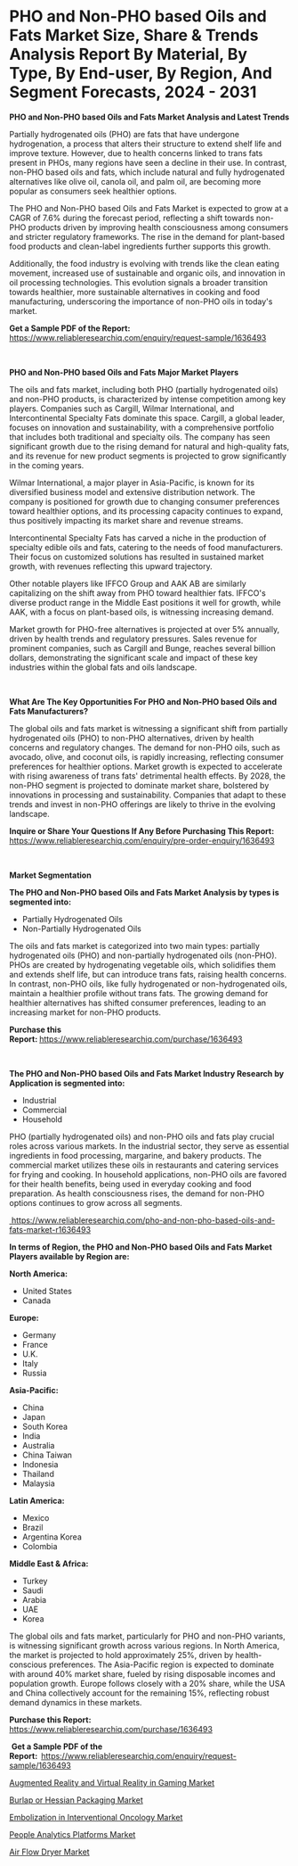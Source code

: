 <p><h1>PHO and Non-PHO based Oils and Fats Market Size, Share & Trends Analysis Report By Material, By Type, By End-user, By Region, And Segment Forecasts, 2024 - 2031</h1></p><p><strong>PHO and Non-PHO based Oils and Fats Market Analysis and Latest Trends</strong></p>
<p><p>Partially hydrogenated oils (PHO) are fats that have undergone hydrogenation, a process that alters their structure to extend shelf life and improve texture. However, due to health concerns linked to trans fats present in PHOs, many regions have seen a decline in their use. In contrast, non-PHO based oils and fats, which include natural and fully hydrogenated alternatives like olive oil, canola oil, and palm oil, are becoming more popular as consumers seek healthier options.</p><p>The PHO and Non-PHO based Oils and Fats Market is expected to grow at a CAGR of 7.6% during the forecast period, reflecting a shift towards non-PHO products driven by improving health consciousness among consumers and stricter regulatory frameworks. The rise in the demand for plant-based food products and clean-label ingredients further supports this growth.</p><p>Additionally, the food industry is evolving with trends like the clean eating movement, increased use of sustainable and organic oils, and innovation in oil processing technologies. This evolution signals a broader transition towards healthier, more sustainable alternatives in cooking and food manufacturing, underscoring the importance of non-PHO oils in today's market.</p></p>
<p><strong>Get a Sample PDF of the Report:&nbsp;</strong> <a href="https://www.reliableresearchiq.com/enquiry/request-sample/1636493?utm_campaign=1876&utm_medium=2&utm_source=Github&utm_content=ia&utm_term=07122024&utm_id=pho-and-non-pho-based-oils-and-fats">https://www.reliableresearchiq.com/enquiry/request-sample/1636493</a></p>
<p>&nbsp;</p>
<p><strong>PHO and Non-PHO based Oils and Fats Major Market Players</strong></p>
<p><p>The oils and fats market, including both PHO (partially hydrogenated oils) and non-PHO products, is characterized by intense competition among key players. Companies such as Cargill, Wilmar International, and Intercontinental Specialty Fats dominate this space. Cargill, a global leader, focuses on innovation and sustainability, with a comprehensive portfolio that includes both traditional and specialty oils. The company has seen significant growth due to the rising demand for natural and high-quality fats, and its revenue for new product segments is projected to grow significantly in the coming years.</p><p>Wilmar International, a major player in Asia-Pacific, is known for its diversified business model and extensive distribution network. The company is positioned for growth due to changing consumer preferences toward healthier options, and its processing capacity continues to expand, thus positively impacting its market share and revenue streams.</p><p>Intercontinental Specialty Fats has carved a niche in the production of specialty edible oils and fats, catering to the needs of food manufacturers. Their focus on customized solutions has resulted in sustained market growth, with revenues reflecting this upward trajectory.</p><p>Other notable players like IFFCO Group and AAK AB are similarly capitalizing on the shift away from PHO toward healthier fats. IFFCO's diverse product range in the Middle East positions it well for growth, while AAK, with a focus on plant-based oils, is witnessing increasing demand.</p><p>Market growth for PHO-free alternatives is projected at over 5% annually, driven by health trends and regulatory pressures. Sales revenue for prominent companies, such as Cargill and Bunge, reaches several billion dollars, demonstrating the significant scale and impact of these key industries within the global fats and oils landscape.</p></p>
<p>&nbsp;</p>
<p><strong>What Are The Key Opportunities For PHO and Non-PHO based Oils and Fats Manufacturers?</strong></p>
<p><p>The global oils and fats market is witnessing a significant shift from partially hydrogenated oils (PHO) to non-PHO alternatives, driven by health concerns and regulatory changes. The demand for non-PHO oils, such as avocado, olive, and coconut oils, is rapidly increasing, reflecting consumer preferences for healthier options. Market growth is expected to accelerate with rising awareness of trans fats' detrimental health effects. By 2028, the non-PHO segment is projected to dominate market share, bolstered by innovations in processing and sustainability. Companies that adapt to these trends and invest in non-PHO offerings are likely to thrive in the evolving landscape.</p></p>
<p><strong>Inquire or Share Your Questions If Any Before Purchasing This Report:</strong> <a href="https://www.reliableresearchiq.com/enquiry/pre-order-enquiry/1636493?utm_campaign=1876&utm_medium=2&utm_source=Github&utm_content=ia&utm_term=07122024&utm_id=pho-and-non-pho-based-oils-and-fats">https://www.reliableresearchiq.com/enquiry/pre-order-enquiry/1636493</a></p>
<p>&nbsp;</p>
<p><strong>Market Segmentation</strong></p>
<p><strong>The PHO and Non-PHO based Oils and Fats Market Analysis by types is segmented into:</strong></p>
<p><ul><li>Partially Hydrogenated Oils</li><li>Non-Partially Hydrogenated Oils</li></ul></p>
<p><p>The oils and fats market is categorized into two main types: partially hydrogenated oils (PHO) and non-partially hydrogenated oils (non-PHO). PHOs are created by hydrogenating vegetable oils, which solidifies them and extends shelf life, but can introduce trans fats, raising health concerns. In contrast, non-PHO oils, like fully hydrogenated or non-hydrogenated oils, maintain a healthier profile without trans fats. The growing demand for healthier alternatives has shifted consumer preferences, leading to an increasing market for non-PHO products.</p></p>
<p><strong>Purchase this Report:&nbsp;</strong><a href="https://www.reliableresearchiq.com/purchase/1636493?utm_campaign=1876&utm_medium=2&utm_source=Github&utm_content=ia&utm_term=07122024&utm_id=pho-and-non-pho-based-oils-and-fats">https://www.reliableresearchiq.com/purchase/1636493</a></p>
<p>&nbsp;</p>
<p><strong>The PHO and Non-PHO based Oils and Fats Market Industry Research by Application is segmented into:</strong></p>
<p><ul><li>Industrial</li><li>Commercial</li><li>Household</li></ul></p>
<p><p>PHO (partially hydrogenated oils) and non-PHO oils and fats play crucial roles across various markets. In the industrial sector, they serve as essential ingredients in food processing, margarine, and bakery products. The commercial market utilizes these oils in restaurants and catering services for frying and cooking. In household applications, non-PHO oils are favored for their health benefits, being used in everyday cooking and food preparation. As health consciousness rises, the demand for non-PHO options continues to grow across all segments.</p></p>
<p><a href="https://www.reliableresearchiq.com/pho-and-non-pho-based-oils-and-fats-market-r1636493?utm_campaign=1876&utm_medium=2&utm_source=Github&utm_content=ia&utm_term=07122024&utm_id=pho-and-non-pho-based-oils-and-fats">&nbsp;https://www.reliableresearchiq.com/pho-and-non-pho-based-oils-and-fats-market-r1636493</a></p>
<p><strong>In terms of Region, the PHO and Non-PHO based Oils and Fats Market Players available by Region are:</strong></p>
<p>
    <p> <strong> North America: </strong>
        <ul>
            <li>United States</li>
            <li>Canada</li>
        </ul>
        </p> 
    <p> <strong> Europe: </strong>
        <ul>
            <li>Germany</li>
            <li>France</li>
            <li>U.K.</li>
            <li>Italy</li>
            <li>Russia</li>
        </ul>
        </p> 
    <p> <strong> Asia-Pacific: </strong>
        <ul>
            <li>China</li>
            <li>Japan</li>
            <li>South Korea</li>
            <li>India</li>
            <li>Australia</li>
            <li>China Taiwan</li>
            <li>Indonesia</li>
            <li>Thailand</li>
            <li>Malaysia</li>
        </ul>
        </p> 
    <p> <strong> Latin America: </strong>
        <ul>
            <li>Mexico</li>
            <li>Brazil</li>
            <li>Argentina Korea</li>
            <li>Colombia</li>
        </ul>
        </p> 
    <p> <strong> Middle East & Africa: </strong>
        <ul>
            <li>Turkey</li>
            <li>Saudi</li>
            <li>Arabia</li>
            <li>UAE</li>
            <li>Korea</li>
        </ul>
    </p>
    </p>
<p><p>The global oils and fats market, particularly for PHO and non-PHO variants, is witnessing significant growth across various regions. In North America, the market is projected to hold approximately 25%, driven by health-conscious preferences. The Asia-Pacific region is expected to dominate with around 40% market share, fueled by rising disposable incomes and population growth. Europe follows closely with a 20% share, while the USA and China collectively account for the remaining 15%, reflecting robust demand dynamics in these markets.</p></p>
<p><strong>Purchase this Report: </strong><a href="https://www.reliableresearchiq.com/purchase/1636493?utm_campaign=1876&utm_medium=2&utm_source=Github&utm_content=ia&utm_term=07122024&utm_id=pho-and-non-pho-based-oils-and-fats">https://www.reliableresearchiq.com/purchase/1636493</a></p>
<p>&nbsp;<strong>Get a Sample PDF of the Report:&nbsp;&nbsp;</strong><a href="https://www.reliableresearchiq.com/enquiry/request-sample/1636493?utm_campaign=1876&utm_medium=2&utm_source=Github&utm_content=ia&utm_term=07122024&utm_id=pho-and-non-pho-based-oils-and-fats">https://www.reliableresearchiq.com/enquiry/request-sample/1636493</a></p>
<p><strong></strong></p>
<p><p><a href="https://www.linkedin.com/pulse/augmented-reality-virtual-gaming-market-outlook-63-cagr-forecast-1ipwc?utm_campaign=1876&utm_medium=2&utm_source=Github&utm_content=ia&utm_term=07122024&utm_id=pho-and-non-pho-based-oils-and-fats">Augmented Reality and Virtual Reality in Gaming Market</a></p><p><a href="https://www.linkedin.com/pulse/sales-projections-analysis-burlap-hessian-packaging-knzff?utm_campaign=1876&utm_medium=2&utm_source=Github&utm_content=ia&utm_term=07122024&utm_id=pho-and-non-pho-based-oils-and-fats">Burlap or Hessian Packaging Market</a></p><p><a href="https://www.linkedin.com/pulse/compreh-proposis-fbaif?utm_campaign=1876&utm_medium=2&utm_source=Github&utm_content=ia&utm_term=07122024&utm_id=pho-and-non-pho-based-oils-and-fats">Embolization in Interventional Oncology Market</a></p><p><a href="https://issuu.com/reportprime-2/docs/people-analytics-platforms-market-size-2030.pptx?utm_campaign=1876&utm_medium=2&utm_source=Github&utm_content=ia&utm_term=07122024&utm_id=pho-and-non-pho-based-oils-and-fats">People Analytics Platforms Market</a></p><p><a href="https://issuu.com/reportprime-2/docs/air-flow-dryer-market-size-2030.pptx?utm_campaign=1876&utm_medium=2&utm_source=Github&utm_content=ia&utm_term=07122024&utm_id=pho-and-non-pho-based-oils-and-fats">Air Flow Dryer Market</a></p></p>